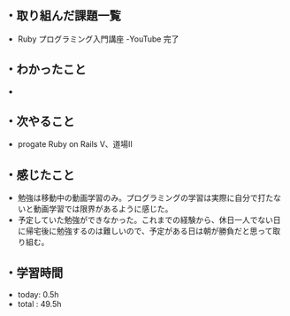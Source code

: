 ## ・取り組んだ課題一覧
- Ruby プログラミング入門講座 -YouTube 完了
## ・わかったこと
- 
## ・次やること
- progate Ruby on Rails Ⅴ、道場Ⅱ
## ・感じたこと
- 勉強は移動中の動画学習のみ。プログラミングの学習は実際に自分で打たないと動画学習では限界があるように感じた。
- 予定していた勉強ができなかった。これまでの経験から、休日一人でない日に帰宅後に勉強するのは難しいので、予定がある日は朝が勝負だと思って取り組む。
## ・学習時間
- today: 0.5h
- total  : 49.5h